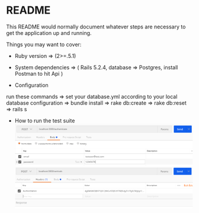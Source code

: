 # README

This README would normally document whatever steps are necessary to get the
application up and running.

Things you may want to cover:

* Ruby version => (2>=.5.1)

* System dependencies => (
Rails 5.2.4, 
database => Postgres,
install Postman to hit Api )

* Configuration

run these commands
=> set your database.yml according to your local database configuration
=> bundle install
=> rake db:create
=> rake db:reset
=> rails s


* How to run the test suite
![alt text](https://github.com/Usmanriaz665/Passion.io/blob/master/public/authenticate_request.png)
![alt text](https://github.com/Usmanriaz665/Passion.io/blob/master/public/token_request.png)


